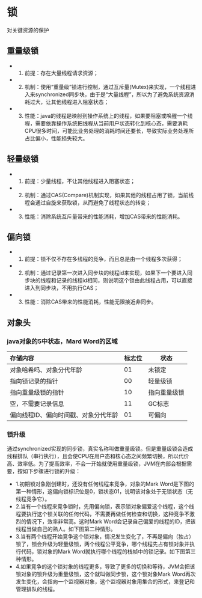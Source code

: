 # 锁
对关键资源的保护

## 重量级锁
- 1. 前提：存在大量线程请求资源；
- 2. 机制：使用“重量级”锁进行控制，通过互斥量(Mutex)来实现，一个线程进入来synchronized同步块，由于是“大量线程”，所以为了避免系统资源消耗过大，让其他线程进入阻塞状态；
- 3. 性能：java的线程是映射到操作系统上的线程，如果要阻塞或唤醒一个线程，需要依靠操作系统把线程从当前用户状态转化到核心态，需要消耗CPU很多时间，可能比业务处理的消耗时间还要长，导致实际业务处理所占比偏小，性能损失较大。


## 轻量级锁
 - 1. 前提：少量线程，不让其他线程进入阻塞状态；
 - 2. 机制：通过CAS(Compare)机制实现，如果其他的线程占用了锁，当前线程会通过自旋来获取锁，从而避免了线程状态的转变；
 - 3. 性能：消除系统互斥量带来的性能消耗，增加CAS带来的性能消耗。

## 偏向锁
- 1. 前提：锁不仅不存在多线程的竞争，而且总是由一个线程多次获得；
- 2. 机制：通过记录第一次进入同步块的线程id来实现，如果下一个要进入同步块的线程和记录的线程id相同，则说明这个锁由此线程占用，可以直接进入到同步块，不用执行CAS；
- 3. 性能：消除CAS带来的性能消耗，性能无限接近非同步。

## 对象头
### java对象的5中状态，Mard Word的区域
| 存储内容                             | 标志位 | 状态         |
|:------------------------------------ |:------ | ------------ |
| 对象哈希吗、对象分代年龄             | 01     | 未锁定       |
| 指向锁记录的指针                     | 00     | 轻量级锁     |
| 指向重量级锁的指针                   | 10     | 指向重量级锁 |
| 空，不需要记录信息                   | 11     | GC标志       |
| 偏向线程ID、偏向时间戳、对象分代年龄 | 01     | 可偏向       |

### 锁升级
  通过synchronized实现的同步锁，真实名称叫做重量级锁。但是重量级锁会造成线程排队（串行执行），且会使CPU在用户态和核心态之间频繁切换，所以代价高、效率低。为了提高效率，不会一开始就使用重量级锁，JVM在内部会根据需要，按如下步骤进行锁的升级：
 - 1.初期锁对象刚创建时，还没有任何线程来竞争，对象的Mark Word是下图的第一种情形，这偏向锁标识位是0，锁状态01，说明该对象处于无锁状态（无线程竞争它）。
 - 2.当有一个线程来竞争锁时，先用偏向锁，表示锁对象偏爱这个线程，这个线程要执行这个锁关联的任何代码，不需要再做任何检查和切换，这种竞争不激烈的情况下，效率非常高。这时Mark Word会记录自己偏爱的线程的ID，把该线程当做自己的熟人。如下图第二种情形。
 - 3.当有两个线程开始竞争这个锁对象，情况发生变化了，不再是偏向（独占）锁了，锁会升级为轻量级锁，两个线程公平竞争，哪个线程先占有锁对象并执行代码，锁对象的Mark Word就执行哪个线程的栈帧中的锁记录。如下图第三种情形。
 - 4.如果竞争的这个锁对象的线程更多，导致了更多的切换和等待，JVM会把该锁对象的锁升级为重量级锁，这个就叫做同步锁，这个锁对象Mark Word再次发生变化，会指向一个监视器对象，这个监视器对象用集合的形式，来登记和管理排队的线程。



